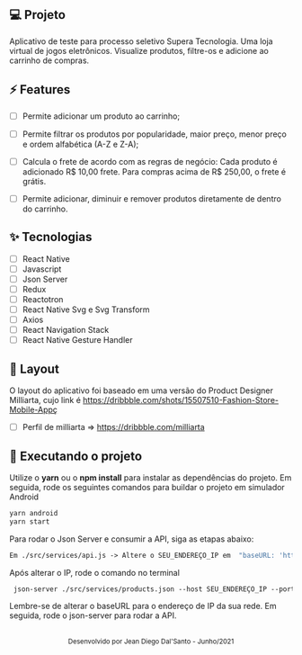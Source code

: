
## 💻 Projeto
Aplicativo de teste para processo seletivo Supera Tecnologia. Uma loja virtual de jogos eletrônicos. Visualize produtos, filtre-os e adicione ao carrinho de compras.


## ⚡️ Features 


-   [ ] Permite adicionar um produto ao carrinho;
-   [ ] Permite filtrar os produtos por popularidade, maior preço, menor preço e ordem alfabética (A-Z e Z-A);
-   [ ] Calcula o frete de acordo com as regras de negócio: Cada produto é adicionado R$ 10,00 frete. Para compras acima de R$ 250,00, o frete é grátis.
-   [ ] Permite adicionar, diminuir e remover produtos diretamente de dentro do carrinho.


## ✨ Tecnologias

-   [ ] React Native
-   [ ] Javascript
-   [ ] Json Server
-   [ ] Redux
-   [ ] Reactotron
-   [ ] React Native Svg e Svg Transform
-   [ ] Axios
-   [ ] React Navigation Stack
-   [ ] React Native Gesture Handler

## 🔖 Layout

O layout do aplicativo foi baseado em uma versão do Product Designer Milliarta, cujo link é https://dribbble.com/shots/15507510-Fashion-Store-Mobile-Appç

- [ ] Perfil de milliarta => https://dribbble.com/milliarta



## 💫 Executando o projeto

Utilize o **yarn** ou o **npm install** para instalar as dependências do projeto.
Em seguida, rode os seguintes comandos para buildar o projeto em simulador Android

```cl
yarn android
yarn start
```

Para rodar o Json Server e consumir a API, siga as etapas abaixo:

```cl
Em ./src/services/api.js -> Altere o SEU_ENDEREÇO_IP em  "baseURL: 'http://SEU_ENDEREÇO_IP:3333'" para o endereço de IP da sua máquina/rede.
```
Após alterar o IP, rode o comando no terminal

```cl
 json-server ./src/services/products.json --host SEU_ENDEREÇO_IP --port 3333
```


Lembre-se de alterar o baseURL para o endereço de IP da sua rede. Em seguida, rode o json-server para rodar a API.

<br />

<div align="center">
  <small>Desenvolvido por Jean Diego Dal'Santo - Junho/2021</small>
</div>
